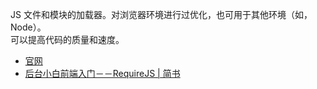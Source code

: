 JS 文件和模块的加载器。对浏览器环境进行过优化，也可用于其他环境（如，Node）。  
可以提高代码的质量和速度。  

- [官网](https://requirejs.org/)  
- [后台小白前端入门－－RequireJS | 简书](https://www.jianshu.com/p/b8a6824c8e07)  

